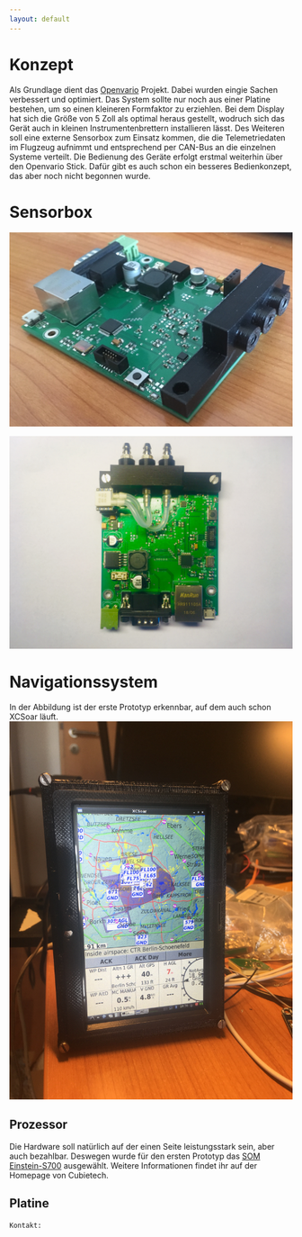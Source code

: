 ```yaml
---
layout: default
---
```


# Konzept

Als Grundlage dient das [Openvario](https://www.openvario.org/doku.php) Projekt. Dabei wurden eingie Sachen verbessert und optimiert. Das System sollte nur noch aus einer Platine bestehen, 
um so einen kleineren Formfaktor zu erziehlen. Bei dem Display hat sich die Größe
von 5 Zoll als optimal heraus gestellt, wodruch sich das Gerät auch in kleinen Instrumentenbrettern installieren lässt. 
Des Weiteren soll eine externe Sensorbox zum Einsatz kommen, die die Telemetriedaten im Flugzeug aufnimmt und entsprechend per CAN-Bus an die einzelnen Systeme verteilt. 
Die Bedienung des Geräte erfolgt erstmal weiterhin über den Openvario Stick. Dafür gibt es auch schon ein besseres Bedienkonzept, das aber noch nicht begonnen wurde.

# Sensorbox
![](./images/IMG_8071.JPG)


![](./images/IMG_8105.jpg)

# Navigationssystem
In der Abbildung ist der erste Prototyp erkennbar, auf dem auch schon XCSoar läuft. 
![](./images/IMG_8093.JPG)

## Prozessor
Die Hardware soll natürlich auf der einen Seite leistungsstark sein, aber auch bezahlbar. 
Deswegen wurde für den ersten Prototyp das [SOM Einstein-S700](http://www.cubietech.com/product-detail/einstein-s700/) ausgewählt. 
Weitere Informationen findet ihr auf der Homepage von Cubietech.

## Platine

```
Kontakt:
```
